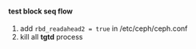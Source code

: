 #### test block seq flow

1. add `rbd_readahead2 = true` in /etc/ceph/ceph.conf
2. kill all **tgtd** process
